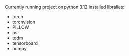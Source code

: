 Currently running project on python 3.12
installed libralies:
  + torch
  + torchvision 
  + PILLOW
  + os
  + tqdm
  + tensorboard
  + numpy
